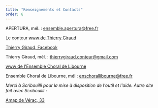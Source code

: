 ```yaml
---
title: "Renseignements et Contacts"
order: 8
---
```

APERTURA, mél. : <ensemble.apertura@free.fr>

Le conteur [www de Thierry  Giraud](https://thierrygiraudconteur.fr/)

[Thierry Giraud, Facebook](https://www.facebook.com/Thierry-Giraud)

Thierry Giraud, mél. : <thierrygiraud.conteur@gmail.com>

[www de l'Ensemble Choral de Libourne](https://ensemble-choral-de-libourne.s2.yapla.com/fr/presentation)

Ensemble Choral de Libourne, mél : <enschorallibourne@free.fr>


_Merci à Scribouilli pour la mise à disposition de l'outil et l'aide.
Autre site fait avec Scribouilli :_
 

[Amap de Vérac, 33](https://laem-amap.github.io/test-website-repo-3796)